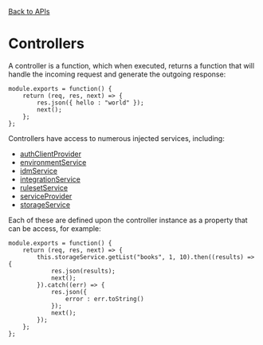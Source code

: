 [Back to APIs](/documentation/apis)

# Controllers

A controller is a function, which when executed, returns a function that will handle the incoming request and generate the outgoing response:

```
module.exports = function() {
	return (req, res, next) => {
		res.json({ hello : "world" });
		next();
	};
};
```

Controllers have access to numerous injected services, including:

*   [authClientProvider](/documentation/services/authClientProvider)
*   [environmentService](/documentation/services/environmentService)
*   [idmService](/documentation/services/idmService)
*   [integrationService](/documentation/services/integrationService)
*   [rulesetService](/documentation/services/rulesetService)
*   [serviceProvider](/documentation/services/serviceProvider)
*   [storageService](/documentation/services/storageService)

Each of these are defined upon the controller instance as a property that can be access, for example:

```
module.exports = function() {
	return (req, res, next) => {
		this.storageService.getList("books", 1, 10).then((results) => {
			res.json(results);
			next();
		}).catch((err) => {
			res.json({
				error : err.toString()
			});
			next();
		});
	};
};
```